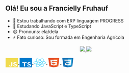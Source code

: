## Olá! Eu sou a Francielly Fruhauf

- 🔭 Estou trabalhando com ERP linguagem PROGRESS
- 🌱 Estudando JavaScript e TypeScript
- 😄 Pronouns: ela/dela
- ⚡ Fato curioso: Sou formada em Engenharia Agrícola 

<div align="center">
  <a href="https://github.com/franciellyfruhauf">
  <img height="180em" src="https://github-readme-stats.vercel.app/api?username=franciellyfruhauf&show_icons=true&theme=radical&include_all_commits=true&count_private=true"/>
  <img height="180em" src="https://github-readme-stats.vercel.app/api/top-langs/?username=franciellyfruhauf&layout=compact&langs_count=7&theme=radical"/>
</div>
  
  <div style="display: inline_block"><br>
  <img align="center" alt="Rafa-Js" height="30" width="40" src="https://raw.githubusercontent.com/devicons/devicon/master/icons/javascript/javascript-plain.svg">
  <img align="center" alt="Rafa-Ts" height="30" width="40" src="https://raw.githubusercontent.com/devicons/devicon/master/icons/typescript/typescript-plain.svg">
  <img align="center" alt="Rafa-React" height="30" width="40" src="https://raw.githubusercontent.com/devicons/devicon/master/icons/react/react-original.svg">
  <img align="center" alt="Rafa-HTML" height="30" width="40" src="https://raw.githubusercontent.com/devicons/devicon/master/icons/html5/html5-original.svg">
  <img align="center" alt="Rafa-CSS" height="30" width="40" src="https://raw.githubusercontent.com/devicons/devicon/master/icons/css3/css3-original.svg">
  

</div>
